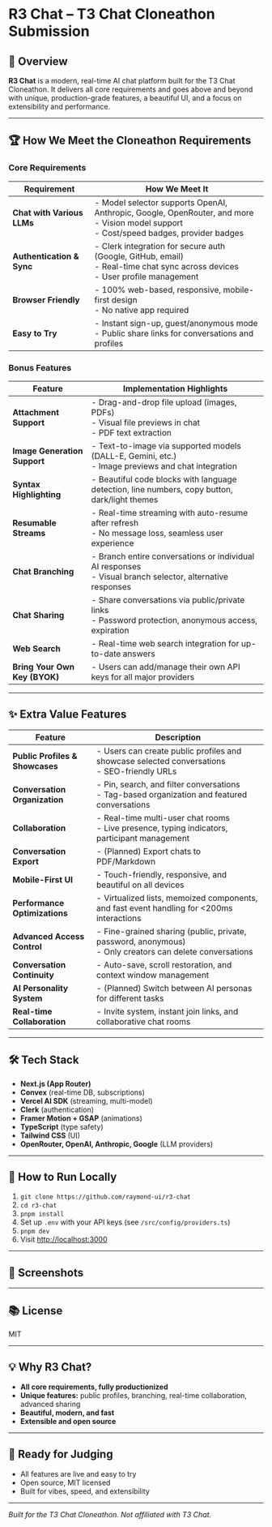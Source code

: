 # R3 Chat – T3 Chat Cloneathon Submission

## 🚀 Overview

**R3 Chat** is a modern, real-time AI chat platform built for the T3 Chat Cloneathon. It delivers all core requirements and goes above and beyond with unique, production-grade features, a beautiful UI, and a focus on extensibility and performance.

---

## 🏆 How We Meet the Cloneathon Requirements

### Core Requirements

| Requirement                        | How We Meet It                                                                                   |
|-------------------------------------|--------------------------------------------------------------------------------------------------|
| **Chat with Various LLMs**          | - Model selector supports OpenAI, Anthropic, Google, OpenRouter, and more<br>- Vision model support<br>- Cost/speed badges, provider badges |
| **Authentication & Sync**           | - Clerk integration for secure auth (Google, GitHub, email)<br>- Real-time chat sync across devices<br>- User profile management |
| **Browser Friendly**                | - 100% web-based, responsive, mobile-first design<br>- No native app required                   |
| **Easy to Try**                     | - Instant sign-up, guest/anonymous mode<br>- Public share links for conversations and profiles   |

### Bonus Features

| Feature                        | Implementation Highlights                                                                                  |
|---------------------------------|----------------------------------------------------------------------------------------------------------|
| **Attachment Support**          | - Drag-and-drop file upload (images, PDFs)<br>- Visual file previews in chat<br>- PDF text extraction     |
| **Image Generation Support**    | - Text-to-image via supported models (DALL-E, Gemini, etc.)<br>- Image previews and chat integration      |
| **Syntax Highlighting**         | - Beautiful code blocks with language detection, line numbers, copy button, dark/light themes            |
| **Resumable Streams**           | - Real-time streaming with auto-resume after refresh<br>- No message loss, seamless user experience      |
| **Chat Branching**              | - Branch entire conversations or individual AI responses<br>- Visual branch selector, alternative responses |
| **Chat Sharing**                | - Share conversations via public/private links<br>- Password protection, anonymous access, expiration     |
| **Web Search**                  | - Real-time web search integration for up-to-date answers                                                |
| **Bring Your Own Key (BYOK)**   | - Users can add/manage their own API keys for all major providers                                        |

---

## ✨ Extra Value Features

| Feature                        | Description                                                                                             |
|---------------------------------|--------------------------------------------------------------------------------------------------------|
| **Public Profiles & Showcases** | - Users can create public profiles and showcase selected conversations<br>- SEO-friendly URLs           |
| **Conversation Organization**   | - Pin, search, and filter conversations<br>- Tag-based organization and featured conversations          |
| **Collaboration**               | - Real-time multi-user chat rooms<br>- Live presence, typing indicators, participant management         |
| **Conversation Export**         | - (Planned) Export chats to PDF/Markdown                                                               |
| **Mobile-First UI**             | - Touch-friendly, responsive, and beautiful on all devices                                             |
| **Performance Optimizations**   | - Virtualized lists, memoized components, and fast event handling for <200ms interactions               |
| **Advanced Access Control**     | - Fine-grained sharing (public, private, password, anonymous)<br>- Only creators can delete conversations|
| **Conversation Continuity**     | - Auto-save, scroll restoration, and context window management                                         |
| **AI Personality System**       | - (Planned) Switch between AI personas for different tasks                                             |
| **Real-time Collaboration**     | - Invite system, instant join links, and collaborative chat rooms                                      |

---

## 🛠️ Tech Stack

- **Next.js (App Router)**
- **Convex** (real-time DB, subscriptions)
- **Vercel AI SDK** (streaming, multi-model)
- **Clerk** (authentication)
- **Framer Motion + GSAP** (animations)
- **TypeScript** (type safety)
- **Tailwind CSS** (UI)
- **OpenRouter, OpenAI, Anthropic, Google** (LLM providers)

---

## 📝 How to Run Locally

1. `git clone https://github.com/raymond-ui/r3-chat`
2. `cd r3-chat`
3. `pnpm install`
4. Set up `.env` with your API keys (see `/src/config/providers.ts`)
5. `pnpm dev`
6. Visit [http://localhost:3000](http://localhost:3000)

---

## 🎨 Screenshots

<!-- Add screenshots/gifs here to show off UI, branching, file upload, etc. -->

---

## 📚 License

MIT

---

## 💡 Why R3 Chat?

- **All core requirements, fully productionized**
- **Unique features:** public profiles, branching, real-time collaboration, advanced sharing
- **Beautiful, modern, and fast**
- **Extensible and open source**

---

## 🏁 Ready for Judging

- All features are live and easy to try
- Open source, MIT licensed
- Built for vibes, speed, and extensibility

---

*Built for the T3 Chat Cloneathon. Not affiliated with T3 Chat.*
